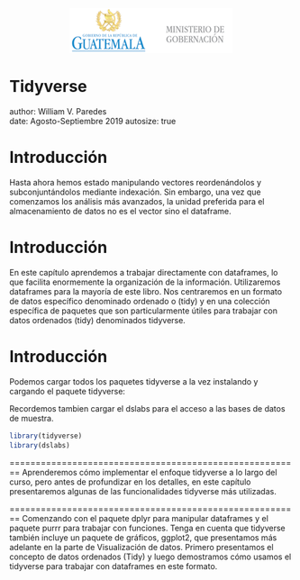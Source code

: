<p align="center">
<img src="logomingob2018.png">
</p>

Tidyverse
========================================================
author: William V. Paredes    
date: Agosto-Septiembre 2019
autosize: true

Introducción
========================================================
Hasta ahora hemos estado manipulando vectores reordenándolos y subconjuntándolos mediante indexación. Sin embargo, una vez que comenzamos los análisis más avanzados, la unidad preferida para el almacenamiento de datos no es el vector sino el dataframe. 

Introducción
========================================================
En este capítulo aprendemos a trabajar directamente con dataframes, lo que facilita enormemente la organización de la información. Utilizaremos dataframes para la mayoría de este libro. Nos centraremos en un formato de datos específico denominado ordenado o (tidy) y en una colección específica de paquetes que son particularmente útiles para trabajar con datos ordenados (tidy) denominados tidyverse.

Introducción
========================================================
Podemos cargar todos los paquetes tidyverse a la vez instalando y cargando el paquete tidyverse:

Recordemos tambien cargar el dslabs para el acceso a las bases de datos de muestra.


```r
library(tidyverse)
library(dslabs)
```

========================================================
Aprenderemos cómo implementar el enfoque tidyverse a lo largo del curso, pero antes de profundizar en los detalles, en este capítulo presentaremos algunas de las funcionalidades tidyverse más utilizadas. 


========================================================
Comenzando con el paquete dplyr para manipular dataframes y el paquete purrr para trabajar con funciones. Tenga en cuenta que tidyverse también incluye un paquete de gráficos, ggplot2, que presentamos más adelante en la parte de Visualización de datos. Primero presentamos el concepto de datos ordenados (Tidy) y luego demostramos cómo usamos el tidyverse para trabajar con dataframes en este formato.





